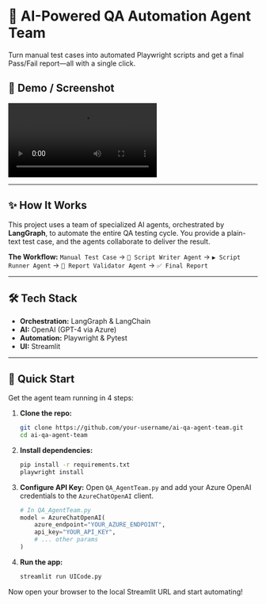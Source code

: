# 🤖 AI-Powered QA Automation Agent Team

Turn manual test cases into automated Playwright scripts and get a final Pass/Fail report—all with a single click.

 
## 📸 Demo / Screenshot

![App Screenshot](https://github.com/Shantha93/AIQATeam/blob/main/AIQATeam.mp4)

---

## ✨ How It Works

This project uses a team of specialized AI agents, orchestrated by **LangGraph**, to automate the entire QA testing cycle. You provide a plain-text test case, and the agents collaborate to deliver the result.

**The Workflow:**
`Manual Test Case` → `📝 Script Writer Agent` → `▶️ Script Runner Agent` → `🧐 Report Validator Agent` → `✅ Final Report`

---

## 🛠️ Tech Stack

*   **Orchestration:** LangGraph & LangChain
*   **AI:** OpenAI (GPT-4 via Azure)
*   **Automation:** Playwright & Pytest
*   **UI:** Streamlit

---

## 🚀 Quick Start

Get the agent team running in 4 steps:

1.  **Clone the repo:**
    ```bash
    git clone https://github.com/your-username/ai-qa-agent-team.git
    cd ai-qa-agent-team
    ```

2.  **Install dependencies:**
    ```bash
    pip install -r requirements.txt
    playwright install
    ```

3.  **Configure API Key:**
    Open `QA_AgentTeam.py` and add your Azure OpenAI credentials to the `AzureChatOpenAI` client.
    ```python
    # In QA_AgentTeam.py
    model = AzureChatOpenAI(
        azure_endpoint="YOUR_AZURE_ENDPOINT",
        api_key="YOUR_API_KEY",
        # ... other params
    )
    ```

4.  **Run the app:**
    ```bash
    streamlit run UICode.py
    ```

Now open your browser to the local Streamlit URL and start automating!
